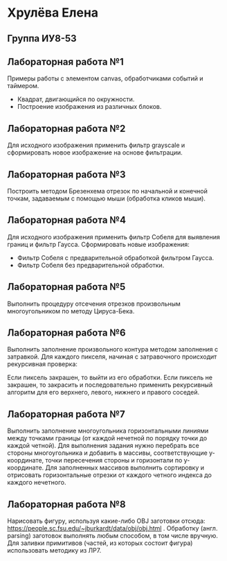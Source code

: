 # Хрулёва Елена

## Группа ИУ8-53

## Лабораторная работа №1

Примеры работы с элементом canvas, обработчиками событий и таймером.
+ Квадрат, двигающийся по окружности.
+ Построение изображения из различных блоков.

## Лабораторная работа №2
Для исходного изображения применить фильтр grayscale и сформировать новое изображение на основе фильтрации.

## Лабораторная работа №3
Построить методом Брезенхема отрезок по начальной и конечной точкам, задаваемым с помощью мыши (обработка кликов мыши).

## Лабораторная работа №4
Для исходного изображения применить фильтр Собеля для выявления границ и фильтр Гаусса. Сформировать новые изображения:

+ Фильтр Собеля с предварительной обработкой фильтром Гаусса.
+ Фильтр Собеля без предварительной обработки.

## Лабораторная работа №5
Выполнить процедуру отсечения отрезков произвольным многоугольником по методу Цируса-Бека.

## Лабораторная работа №6
Выполнить заполнение произвольного контура методом заполнения с затравкой. Для каждого пикселя, начиная с затравочного происходит рекурсивная проверка:

Если пиксель закрашен, то выйти из его обработки.
Если пиксель не закрашен, то закрасить и последовательно применить рекурсивный алгоритм для его верхнего, левого, нижнего и правого соседей.

## Лабораторная работа №7
Выполнить заполнение многоугольника горизонтальными линиями между точками границы (от каждой нечетной по порядку точки до каждой четной). Для выполнения задания нужно перебрать все стороны многоугольника и добавить в массивы, соответствующие y-координате, точки пересечения стороны и горизонтали по y-координате. Для заполненных массивов выполнить сортировку и отрисовать горизонтальные отрезки от каждого четного индекса до каждого нечетного.

## Лабораторная работа №8

Нарисовать фигуру, используя какие-либо OBJ заготовки отсюда:
https://people.sc.fsu.edu/~jburkardt/data/obj/obj.html .
Обработку (англ. parsing) заготовок выполнять любым способом, в том числе вручную.
Для заливки примитивов (частей, из которых состоит фигура) использовать методику из ЛР7.
